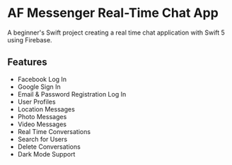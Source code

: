 # AF Messenger Real-Time Chat App

A beginner's Swift project creating a real time chat application with Swift 5 using Firebase.

## Features
- Facebook Log In
- Google Sign In
- Email & Password Registration Log In
- User Profiles
- Location Messages
- Photo Messages
- Video Messages
- Real Time Conversations
- Search for Users
- Delete Conversations
- Dark Mode Support
